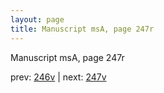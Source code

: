 ```yaml
---
layout: page
title: Manuscript msA, page 247r
---
```


Manuscript msA, page 247r

prev:  [246v](../246v) | next:  [247v](../247v)